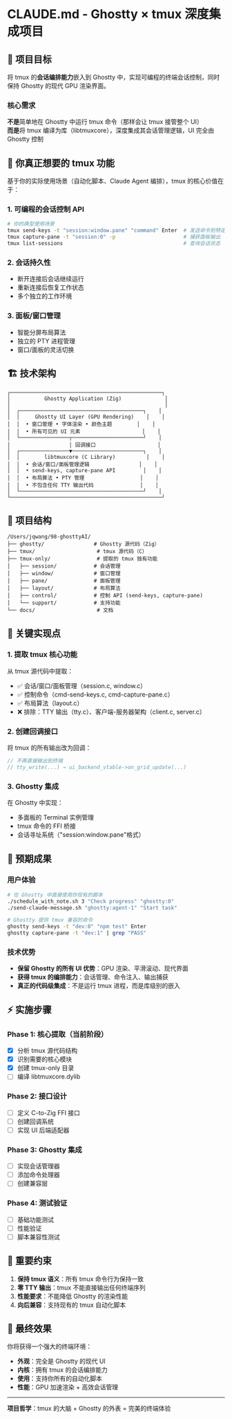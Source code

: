 # CLAUDE.md - Ghostty × tmux 深度集成项目

## 🎯 项目目标

将 tmux 的**会话编排能力**嵌入到 Ghostty 中，实现可编程的终端会话控制，同时保持 Ghostty 的现代 GPU 渲染界面。

### 核心需求
**不是**简单地在 Ghostty 中运行 tmux 命令（那样会让 tmux 接管整个 UI）  
**而是**将 tmux 编译为库（libtmuxcore），深度集成其会话管理逻辑，UI 完全由 Ghostty 控制

## 📌 你真正想要的 tmux 功能

基于你的实际使用场景（自动化脚本、Claude Agent 编排），tmux 的核心价值在于：

### 1. **可编程的会话控制 API**
```bash
# 你的典型使用场景
tmux send-keys -t "session:window.pane" "command" Enter  # 发送命令到特定面板
tmux capture-pane -t "session:0" -p                      # 捕获面板输出
tmux list-sessions                                       # 查询会话状态
```

### 2. **会话持久性**
- 断开连接后会话继续运行
- 重新连接后恢复工作状态
- 多个独立的工作环境

### 3. **面板/窗口管理**
- 智能分屏布局算法
- 独立的 PTY 进程管理
- 窗口/面板的灵活切换

## 🏗️ 技术架构

```
┌─────────────────────────────────────────────────┐
│           Ghostty Application (Zig)              │
│                                                  │
│  ┌────────────────────────────────────────┐    │
│  │     Ghostty UI Layer (GPU Rendering)    │    │
│  │  • 窗口管理 • 字体渲染 • 颜色主题        │    │
│  │  • 所有可见的 UI 元素                    │    │
│  └────────────────┬───────────────────────┘    │
│                   │ 回调接口                    │
│  ┌────────────────▼───────────────────────┐    │
│  │        libtmuxcore (C Library)          │    │
│  │  • 会话/窗口/面板管理逻辑                │    │
│  │  • send-keys, capture-pane API         │    │
│  │  • 布局算法 • PTY 管理                  │    │
│  │  • 不包含任何 TTY 输出代码               │    │
│  └────────────────────────────────────────┘    │
└─────────────────────────────────────────────────┘
```

## 📁 项目结构

```
/Users/jqwang/98-ghosttyAI/
├── ghostty/                # Ghostty 源代码（Zig）
├── tmux/                    # tmux 源代码（C）
├── tmux-only/               # 提取的 tmux 独有功能
│   ├── session/            # 会话管理
│   ├── window/             # 窗口管理
│   ├── pane/               # 面板管理
│   ├── layout/             # 布局算法
│   ├── control/            # 控制 API (send-keys, capture-pane)
│   └── support/            # 支持功能
└── docs/                    # 文档

```

## 🔑 关键实现点

### 1. 提取 tmux 核心功能
从 tmux 源代码中提取：
- ✅ 会话/窗口/面板管理（session.c, window.c）
- ✅ 控制命令（cmd-send-keys.c, cmd-capture-pane.c）
- ✅ 布局算法（layout.c）
- ❌ 排除：TTY 输出（tty.c）、客户端-服务器架构（client.c, server.c）

### 2. 创建回调接口
将 tmux 的所有输出改为回调：
```c
// 不再直接输出到终端
// tty_write(...) → ui_backend_vtable->on_grid_update(...)
```

### 3. Ghostty 集成
在 Ghostty 中实现：
- 多面板的 Terminal 实例管理
- tmux 命令的 FFI 桥接
- 会话寻址系统（"session:window.pane"格式）

## 🚀 预期成果

### 用户体验
```bash
# 在 Ghostty 中直接使用你现有的脚本
./schedule_with_note.sh 3 "Check progress" "ghostty:0"
./send-claude-message.sh "ghostty:agent-1" "Start task"

# Ghostty 提供 tmux 兼容的命令
ghostty send-keys -t "dev:0" "npm test" Enter
ghostty capture-pane -t "dev:1" | grep "PASS"
```

### 技术优势
- **保留 Ghostty 的所有 UI 优势**：GPU 渲染、平滑滚动、现代界面
- **获得 tmux 的编排能力**：会话管理、命令注入、输出捕获
- **真正的代码级集成**：不是运行 tmux 进程，而是库级别的嵌入

## ⚡ 实施步骤

### Phase 1: 核心提取（当前阶段）
- [x] 分析 tmux 源代码结构
- [x] 识别需要的核心模块
- [x] 创建 tmux-only 目录
- [ ] 编译 libtmuxcore.dylib

### Phase 2: 接口设计
- [ ] 定义 C-to-Zig FFI 接口
- [ ] 创建回调系统
- [ ] 实现 UI 后端适配器

### Phase 3: Ghostty 集成
- [ ] 实现会话管理器
- [ ] 添加命令处理器
- [ ] 创建兼容层

### Phase 4: 测试验证
- [ ] 基础功能测试
- [ ] 性能验证
- [ ] 脚本兼容性测试

## 📝 重要约束

1. **保持 tmux 语义**：所有 tmux 命令行为保持一致
2. **零 TTY 输出**：tmux 不能直接输出任何终端序列
3. **性能要求**：不能降低 Ghostty 的渲染性能
4. **向后兼容**：支持现有的 tmux 自动化脚本

## 🎨 最终效果

你将获得一个强大的终端环境：
- **外观**：完全是 Ghostty 的现代 UI
- **内核**：拥有 tmux 的会话编排能力
- **使用**：支持你所有的自动化脚本
- **性能**：GPU 加速渲染 + 高效会话管理

---

**项目哲学**：tmux 的大脑 + Ghostty 的外表 = 完美的终端体验